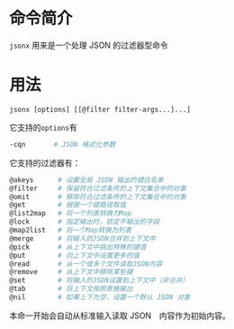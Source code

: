 # 命令简介

`jsonx` 用来是一个处理 JSON 的过滤器型命令
    

# 用法

```
jsonx [options] [[@filter filter-args...]...]
```

它支持的`options`有

```bash
-cqn       # JSON 格式化参数
```

它支持的过滤器有：

```bash
@akeys      # 设置全局 JSON 输出的键白名单
@filter     # 保留符合过滤条件的上下文集合中的对象
@omit       # 移除符合过滤条件的上下文集合中的对象
@get        # 根据一个键路径取值
@list2map   # 将一个列表转换为Map
@lock       # 指定输出时，锁定不输出的字段
@map2list   # 将一个Map转换为列表
@merge      # 将输入的JSON合并到上下文中
@pick       # 从上下文中挑出特殊的键值
@put        # 向上下文中设置更多的值
@read       # 从一个或多个文件读取JSON内容
@remove     # 从上下文中移除某些键
@set        # 将输入的JSON设置到上下文中（非合并）
@tab        # 将上下文按照表格输出
@nil        # 如果上下为空，设置一个默认 JSON 对象
```

本命一开始会自动从标准输入读取 JSON　内容作为初始内容。